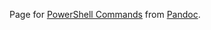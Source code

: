 Page for [PowerShell Commands](https://github.com/Lifailon/PS-Commands) from [Pandoc](https://github.com/jgm/pandoc).

